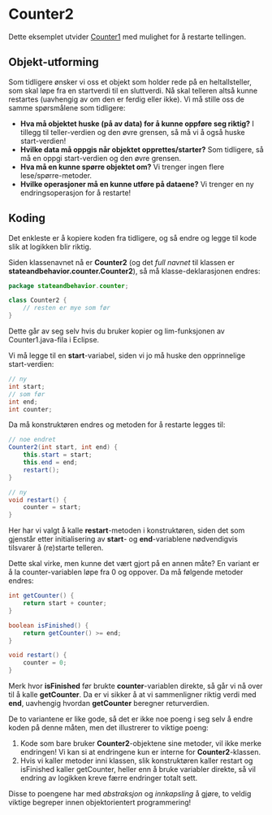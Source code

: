 # Counter2

Dette eksemplet utvider [Counter1](Counter1.md) med mulighet for å restarte tellingen.

## Objekt-utforming

Som tidligere ønsker vi oss et objekt som holder rede på en heltallsteller, som skal løpe fra en startverdi til en sluttverdi.
Nå skal telleren altså kunne restartes (uavhengig av om den er ferdig eller ikke). Vi må stille oss de samme spørsmålene som tidligere:
- **Hva må objektet huske (på av data) for å kunne oppføre seg riktig?** I tillegg til teller-verdien og den øvre grensen, så må vi å også huske start-verdien!
- **Hvilke data må oppgis når objektet opprettes/starter?** Som tidligere, så må en oppgi start-verdien og den øvre grensen.
- **Hva må en kunne spørre objektet om?** Vi trenger ingen flere lese/spørre-metoder.
- **Hvilke operasjoner må en kunne utføre på dataene?** Vi trenger en ny endringsoperasjon for å restarte!

## Koding

Det enkleste er å kopiere koden fra tidligere, og så endre og legge til kode slik at logikken blir riktig.

Siden klassenavnet nå er **Counter2** (og det *full navnet* til klassen er **stateandbehavior.counter.Counter2**), så må klasse-deklarasjonen endres:

```java
package stateandbehavior.counter;

class Counter2 {
	// resten er mye som før
}
```

Dette går av seg selv hvis du bruker kopier og lim-funksjonen av Counter1.java-fila i Eclipse.

Vi må legge til en **start**-variabel, siden vi jo må huske den opprinnelige start-verdien:

```java
// ny
int start;
// som før
int end;
int counter;
```

Da må konstruktøren endres og metoden for å restarte legges til:

```java
// noe endret
Counter2(int start, int end) {
	this.start = start;
	this.end = end;
	restart();
}

// ny
void restart() {
	counter = start;
}
```

Her har vi valgt å kalle **restart**-metoden i konstruktøren, siden det som gjenstår etter initialisering av **start**- og **end**-variablene nødvendigvis tilsvarer å (re)starte telleren. 

Dette skal virke, men kunne det vært gjort på en annen måte? En variant er å la counter-variablen løpe fra 0 og oppover. Da må følgende metoder endres:

```java
int getCounter() {
	return start + counter;
}

boolean isFinished() {
	return getCounter() >= end;
}

void restart() {
	counter = 0;
}
```

Merk hvor **isFinished** før brukte **counter**-variablen direkte, så går vi nå over til å kalle **getCounter**. Da er vi sikker å at vi sammenligner riktig verdi med **end**, uavhengig hvordan **getCounter** beregner returverdien.

De to variantene er like gode, så det er ikke noe poeng i seg selv å endre koden på denne måten, men det illustrerer to viktige poeng:
1. Kode som bare bruker **Counter2**-objektene sine metoder, vil ikke merke endringen! Vi kan si at endringene kun er interne for **Counter2**-klassen.
2. Hvis vi kaller metoder inni klassen, slik konstruktøren kaller restart og isFinished kaller getCounter, heller enn å bruke variabler direkte, så vil endring av logikken kreve færre endringer totalt sett.

Disse to poengene har med *abstraksjon* og *innkapsling* å gjøre, to veldig viktige begreper innen objektorientert programmering!

